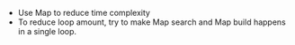 * Use Map to reduce time complexity
* To reduce loop amount, try to make Map search and Map build happens in a single loop. 